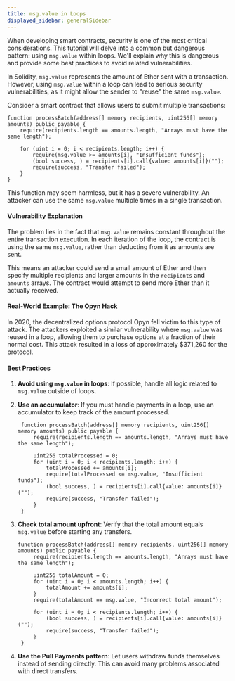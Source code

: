 ```yaml
---
title: msg.value in Loops
displayed_sidebar: generalSidebar
---
```


When developing smart contracts, security is one of the most critical considerations. This tutorial will delve into a common but dangerous pattern: using `msg.value` within loops. We'll explain why this is dangerous and provide some best practices to avoid related vulnerabilities.

In Solidity, `msg.value` represents the amount of Ether sent with a transaction. However, using `msg.value` within a loop can lead to serious security vulnerabilities, as it might allow the sender to "reuse" the same `msg.value`.

Consider a smart contract that allows users to submit multiple transactions:

```solidity
function processBatch(address[] memory recipients, uint256[] memory amounts) public payable {
    require(recipients.length == amounts.length, "Arrays must have the same length");

    for (uint i = 0; i < recipients.length; i++) {
        require(msg.value >= amounts[i], "Insufficient funds");
        (bool success, ) = recipients[i].call{value: amounts[i]}("");
        require(success, "Transfer failed");
    }
}
```

This function may seem harmless, but it has a severe vulnerability. An attacker can use the same `msg.value` multiple times in a single transaction.

#### Vulnerability Explanation

The problem lies in the fact that `msg.value` remains constant throughout the entire transaction execution. In each iteration of the loop, the contract is using the same `msg.value`, rather than deducting from it as amounts are sent.

This means an attacker could send a small amount of Ether and then specify multiple recipients and larger amounts in the `recipients` and `amounts` arrays. The contract would attempt to send more Ether than it actually received.

#### Real-World Example: The Opyn Hack

In 2020, the decentralized options protocol Opyn fell victim to this type of attack. The attackers exploited a similar vulnerability where `msg.value` was reused in a loop, allowing them to purchase options at a fraction of their normal cost. This attack resulted in a loss of approximately $371,260 for the protocol.

#### Best Practices

1. **Avoid using `msg.value` in loops**: If possible, handle all logic related to `msg.value` outside of loops.

2. **Use an accumulator**: If you must handle payments in a loop, use an accumulator to keep track of the amount processed.

   ```solidity
    function processBatch(address[] memory recipients, uint256[] memory amounts) public payable {
        require(recipients.length == amounts.length, "Arrays must have the same length");
        
        uint256 totalProcessed = 0;
        for (uint i = 0; i < recipients.length; i++) {
            totalProcessed += amounts[i];
            require(totalProcessed <= msg.value, "Insufficient funds");
            (bool success, ) = recipients[i].call{value: amounts[i]}("");
            require(success, "Transfer failed");
        }
    }
   ```

3. **Check total amount upfront**: Verify that the total amount equals `msg.value` before starting any transfers.

   ```solidity
   function processBatch(address[] memory recipients, uint256[] memory amounts) public payable {
        require(recipients.length == amounts.length, "Arrays must have the same length");
        
        uint256 totalAmount = 0;
        for (uint i = 0; i < amounts.length; i++) {
            totalAmount += amounts[i];
        }
        require(totalAmount == msg.value, "Incorrect total amount");
        
        for (uint i = 0; i < recipients.length; i++) {
            (bool success, ) = recipients[i].call{value: amounts[i]}("");
            require(success, "Transfer failed");
        }
    }
   ```

4. **Use the Pull Payments pattern**: Let users withdraw funds themselves instead of sending directly. This can avoid many problems associated with direct transfers.
